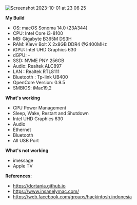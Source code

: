 ![Screenshot 2023-10-01 at 23 06 25](https://github.com/prayogi-id/Gigabyte-B365M-DS3H/assets/16058727/9f80d6d5-f1a4-48c3-ae9e-5a4753a31054)

**My Build**
- OS: macOS Sonoma 14.0 (23A344)
- CPU: Intel Core i3-8100
- MB: Gigabyte B365M DS3H
- RAM: Klevv Bolt X 2x8GB DDR4 @2400MHz
- iGPU: Intel UHD Graphics 630
- dGPU: - 
- SSD: NVME PNY 256GB
- Audio: Realtek ALC897
- LAN : Realtek RTL8111
- Bluetooth : Tp-link UB400
- OpenCore Version: 0.9.5
- SMBIOS: iMac19,2

**What's working**
- CPU Power Management
- Sleep, Wake, Restart and Shutdown
- Intel UHD Graphics 630
- Audio
- Ethernet
- Bluetooth
- All USB Port

**What's not working**
- imessage
- Apple TV

**References:**
- https://dortania.github.io
- https://www.insanelymac.com/
- https://web.facebook.com/groups/hackintosh.indonesia

